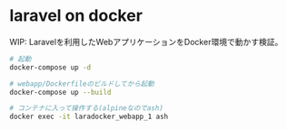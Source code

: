 laravel on docker
=================

WIP: Laravelを利用したWebアプリケーションをDocker環境で動かす検証。

```sh
# 起動
docker-compose up -d

# webapp/Dockerfileのビルドしてから起動
docker-compose up --build

# コンテナに入って操作する(alpineなのでash)
docker exec -it laradocker_webapp_1 ash
```